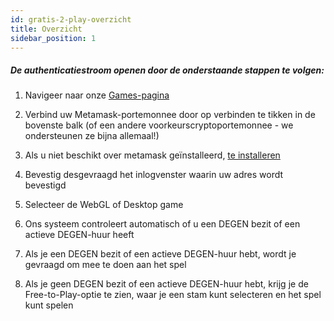 ```yaml
---
id: gratis-2-play-overzicht
title: Overzicht
sidebar_position: 1
---
```


##### **De authenticatiestroom openen door de onderstaande stappen te volgen:**

1. Navigeer naar onze [Games-pagina](https://niftyleague.com/games)

2. Verbind uw Metamask-portemonnee door op verbinden te tikken in de bovenste balk (of een andere voorkeurscryptoportemonnee - we ondersteunen ze bijna allemaal!)

3. Als u niet beschikt over metamask geïnstalleerd, [te installeren](https://metamask.io/)

4. Bevestig desgevraagd het inlogvenster waarin uw adres wordt bevestigd

5. Selecteer de WebGL of Desktop game

6. Ons systeem controleert automatisch of u een DEGEN bezit of een actieve DEGEN-huur heeft

7. Als je een DEGEN bezit of een actieve DEGEN-huur hebt, wordt je gevraagd om mee te doen aan het spel

8. Als je geen DEGEN bezit of een actieve DEGEN-huur hebt, krijg je de Free-to-Play-optie te zien, waar je een stam kunt selecteren en het spel kunt spelen
